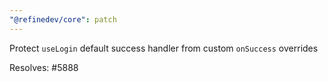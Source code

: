 ```yaml
---
"@refinedev/core": patch
---
```


Protect `useLogin` default success handler from custom `onSuccess` overrides

Resolves: #5888
